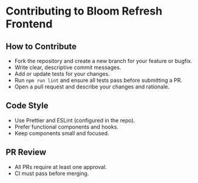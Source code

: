 # Contributing to Bloom Refresh Frontend

## How to Contribute
- Fork the repository and create a new branch for your feature or bugfix.
- Write clear, descriptive commit messages.
- Add or update tests for your changes.
- Run `npm run lint` and ensure all tests pass before submitting a PR.
- Open a pull request and describe your changes and rationale.

## Code Style
- Use Prettier and ESLint (configured in the repo).
- Prefer functional components and hooks.
- Keep components small and focused.

## PR Review
- All PRs require at least one approval.
- CI must pass before merging.


